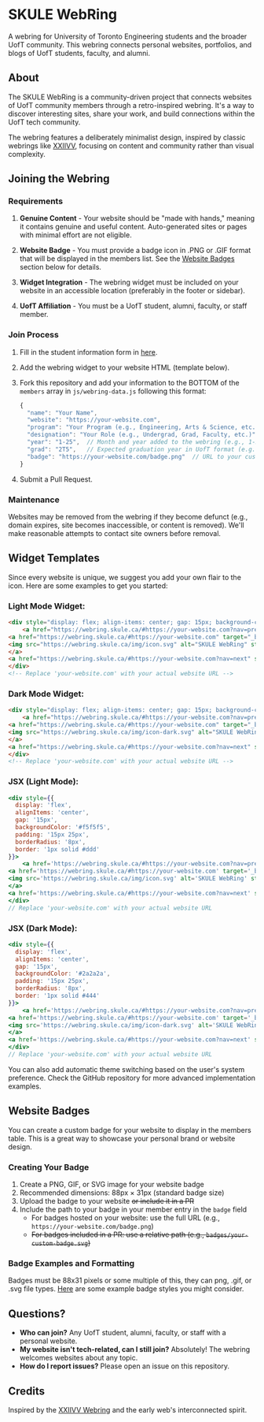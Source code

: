 # SKULE WebRing

A webring for University of Toronto Engineering students and the broader UofT community. This webring connects personal websites, portfolios, and blogs of UofT students, faculty, and alumni.

## About

The SKULE WebRing is a community-driven project that connects websites of UofT community members through a retro-inspired webring. It's a way to discover interesting sites, share your work, and build connections within the UofT tech community.

The webring features a deliberately minimalist design, inspired by classic webrings like [XXIIVV](https://webring.xxiivv.com/), focusing on content and community rather than visual complexity.

## Joining the Webring

### Requirements

1. **Genuine Content** - Your website should be "made with hands," meaning it contains genuine and useful content. Auto-generated sites or pages with minimal effort are not eligible.

2. **Website Badge** - You must provide a badge icon in .PNG or .GIF format that will be displayed in the members list. See the [Website Badges](#website-badges) section below for details.

3. **Widget Integration** - The webring widget must be included on your website in an accessible location (preferably in the footer or sidebar).

4. **UofT Affiliation** - You must be a UofT student, alumni, faculty, or staff member.

### Join Process

1. Fill in the student information form in [here](https://docs.google.com/forms/d/e/1FAIpQLSdL70J2n1XTJ9DRo2T2uL_Nzn7Jpl_HiuDwihizBAFw6JufzQ/viewform?usp=sharing&ouid=108594782023550487497).

2. Add the webring widget to your website HTML (template below). 

3. Fork this repository and add your information to the BOTTOM of the `members` array in `js/webring-data.js` following this format:
   ```js
   {
     "name": "Your Name",
     "website": "https://your-website.com",
     "program": "Your Program (e.g., Engineering, Arts & Science, etc.)",
     "designation": "Your Role (e.g., Undergrad, Grad, Faculty, etc.)",
     "year": "1-25",  // Month and year added to the webring (e.g., 1-25 for January 2025)
     "grad": "2T5",   // Expected graduation year in UofT format (e.g., 2T5, 2T8) or standard year (2025)
     "badge": "https://your-website.com/badge.png"  // URL to your custom website badge (required)
   }
   ```

3. Submit a Pull Request.

### Maintenance

Websites may be removed from the webring if they become defunct (e.g., domain expires, site becomes inaccessible, or content is removed). We'll make reasonable attempts to contact site owners before removal.

## Widget Templates

Since every website is unique, we suggest you add your own flair to the icon. Here are some examples to get you started:

### Light Mode Widget:
```html
<div style="display: flex; align-items: center; gap: 15px; background-color: #f5f5f5; padding: 15px 25px; border-radius: 8px; border: 1px solid #ddd;">
    <a href="https://webring.skule.ca/#https://your-website.com?nav=prev" style="color: #333; text-decoration: none; font-size: 1.5rem;">←</a>
<a href="https://webring.skule.ca/#https://your-website.com" target="_blank">
<img src="https://webring.skule.ca/img/icon.svg" alt="SKULE WebRing" style="width: 32px; height: 32px;"/>
</a>
<a href="https://webring.skule.ca/#https://your-website.com?nav=next" style="color: #333; text-decoration: none; font-size: 1.5rem;">→</a>
</div>
<!-- Replace 'your-website.com' with your actual website URL -->
```

### Dark Mode Widget:
```html
<div style="display: flex; align-items: center; gap: 15px; background-color: #2a2a2a; padding: 15px 25px; border-radius: 8px; border: 1px solid #444;">
    <a href="https://webring.skule.ca/#https://your-website.com?nav=prev" style="color: #e0e0e0; text-decoration: none; font-size: 1.5rem;">←</a>
<a href="https://webring.skule.ca/#https://your-website.com" target="_blank">
<img src="https://webring.skule.ca/img/icon-dark.svg" alt="SKULE WebRing" style="width: 32px; height: 32px;"/>
</a>
<a href="https://webring.skule.ca/#https://your-website.com?nav=next" style="color: #e0e0e0; text-decoration: none; font-size: 1.5rem;">→</a>
</div>
<!-- Replace 'your-website.com' with your actual website URL -->
```

### JSX (Light Mode):
```jsx
<div style={{ 
  display: 'flex', 
  alignItems: 'center', 
  gap: '15px',
  backgroundColor: '#f5f5f5',
  padding: '15px 25px',
  borderRadius: '8px',
  border: '1px solid #ddd'
}}>
    <a href='https://webring.skule.ca/#https://your-website.com?nav=prev' style={{ color: '#333', textDecoration: 'none', fontSize: '1.5rem' }}>←</a>
<a href='https://webring.skule.ca/#https://your-website.com' target='_blank'>
<img src='https://webring.skule.ca/img/icon.svg' alt='SKULE WebRing' style={{ width: '32px', height: '32px' }}/>
</a>
<a href='https://webring.skule.ca/#https://your-website.com?nav=next' style={{ color: '#333', textDecoration: 'none', fontSize: '1.5rem' }}>→</a>
</div>
// Replace 'your-website.com' with your actual website URL
```

### JSX (Dark Mode):
```jsx
<div style={{ 
  display: 'flex', 
  alignItems: 'center', 
  gap: '15px',
  backgroundColor: '#2a2a2a',
  padding: '15px 25px',
  borderRadius: '8px',
  border: '1px solid #444'
}}>
    <a href='https://webring.skule.ca/#https://your-website.com?nav=prev' style={{ color: '#e0e0e0', textDecoration: 'none', fontSize: '1.5rem' }}>←</a>
<a href='https://webring.skule.ca/#https://your-website.com' target='_blank'>
<img src='https://webring.skule.ca/img/icon-dark.svg' alt='SKULE WebRing' style={{ width: '32px', height: '32px' }}/>
</a>
<a href='https://webring.skule.ca/#https://your-website.com?nav=next' style={{ color: '#e0e0e0', textDecoration: 'none', fontSize: '1.5rem' }}>→</a>
</div>
// Replace 'your-website.com' with your actual website URL
```

You can also add automatic theme switching based on the user's system preference. Check the GitHub repository for more advanced implementation examples.

## Website Badges

You can create a custom badge for your website to display in the members table. This is a great way to showcase your personal brand or website design.

### Creating Your Badge

1. Create a PNG, GIF, or SVG image for your website badge
2. Recommended dimensions: 88px × 31px (standard badge size)
3. Upload the badge to your website ~~or include it in a PR~~
4. Include the path to your badge in your member entry in the `badge` field
   - For badges hosted on your website: use the full URL (e.g., `https://your-website.com/badge.png`)
   - ~~For badges included in a PR: use a relative path (e.g., `badges/your-custom-badge.svg`)~~

### Badge Examples and Formatting
Badges must be 88x31 pixels or some multiple of this, they can png, .gif, or .svg file types.
[Here](https://cyber.dabamos.de/88x31/index2.html) are some example badge styles you might consider.

## Questions?

- **Who can join?** Any UofT student, alumni, faculty, or staff with a personal website.
- **My website isn't tech-related, can I still join?** Absolutely! The webring welcomes websites about any topic.
- **How do I report issues?** Please open an issue on this repository.

## Credits

Inspired by the [XXIIVV Webring](https://webring.xxiivv.com/) and the early web's interconnected spirit.
